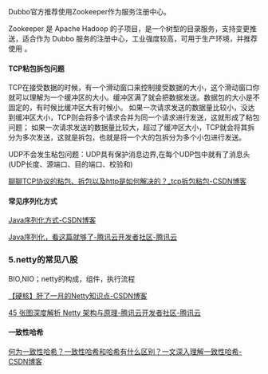 Dubbo官方推荐使用Zookeeper作为服务注册中心。

Zookeeper 是 Apache Hadoop 的子项目，是一个树型的目录服务，支持变更推送，适合作为 Dubbo 服务的注册中心，工业强度较高，可用于生产环境，并推荐使用 。

#### TCP粘包拆包问题

TCP在接受数据的时候，有一个滑动窗口来控制接受数据的大小，这个滑动窗口你就可以理解为一个缓冲区的大小。缓冲区满了就会把数据发送。数据包的大小是不固定的，有时候比缓冲区大有时候小。 如果一次请求发送的数据量比较小，没达到缓冲区大小，TCP则会将多个请求合并为同一个请求进行发送，这就形成了粘包问题； 如果一次请求发送的数据量比较大，超过了缓冲区大小，TCP就会将其拆分为多次发送，这就是拆包，也就是将一个大的包拆分为多个小包进行发送。

UDP不会发生粘包问题：UDP具有保护消息边界,在每个UDP包中就有了消息头(UDP长度、源端口、目的端口、校验和)

[聊聊TCP协议的粘包、拆包以及http是如何解决的？_tcp拆包粘包-CSDN博客](https://blog.csdn.net/cj_eryue/article/details/131046881)

#### 常见序列化方式

[Java序列化方式-CSDN博客](https://blog.csdn.net/qq_33314107/article/details/80836185)

[Java序列化，看这篇就够了-腾讯云开发者社区-腾讯云](https://cloud.tencent.com/developer/article/1783576)

### **5.netty的常见八股**

BIO,NIO；netty的构成，组件，执行流程

[【硬核】肝了一月的Netty知识点-CSDN博客](https://blog.csdn.net/qq_35190492/article/details/113174359?spm=1001.2014.3001.5506)

[45 张图深度解析 Netty 架构与原理-腾讯云开发者社区-腾讯云](https://cloud.tencent.com/developer/article/1754078)



#### 一致性哈希

[何为一致性哈希？一致性哈希和哈希有什么区别？一文深入理解一致性哈希-CSDN博客](https://blog.csdn.net/weixin_45683778/article/details/136694740)